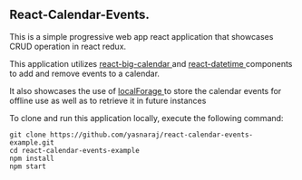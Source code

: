 ## React-Calendar-Events.
This is a simple progressive web app react application that showcases CRUD operation in react redux.

This application utilizes <a href="https://github.com/intljusticemission/react-big-calendar"> react-big-calendar </a> and 
<a href="https://github.com/YouCanBookMe/react-datetime"> react-datetime </a> components to add and remove events to a calendar.

It also showcases the use of <a href="https://github.com/localForage/localForage"> localForage </a> to store the calendar events for offline use as well as to retrieve it in future instances

To clone and run  this application locally, execute the following command:

```
git clone https://github.com/yasnaraj/react-calendar-events-example.git
cd react-calendar-events-example
npm install
npm start
```

